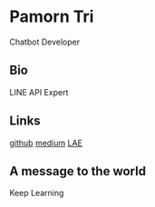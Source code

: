 # Pamorn Tri
Chatbot Developer

## Bio
LINE API Expert

## Links
[github](https://github.com/PamornT)
[medium](https://medium.com/@pamornt)
[LAE](https://www.line-community.me/en/apiexpert/detail/60adb082851f7443b473e817)

## A message to the world
Keep Learning
